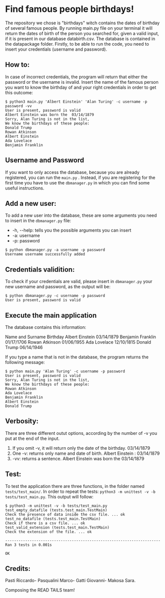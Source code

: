 # Find famous people birthdays!
The repository we chose is "birthdays" witch contains the dates of birthday of several famous people.
By running main.py file on your terminal it will return the dates of birth of the person you searched for, given a valid input, if it is present in our database databirth.csv. The database is contained in the datapackage folder.
Firstly, to be able to run the code, you need to insert your credentials (username and password).

## How to:
In case of incorrect credentials, the program will return that either the password or the username is invalid.
Insert the name of the famous person you want to know the birthday of and your right credentials in order to get this outcome:
```
$ python3 main.py 'Albert Einstein' 'Alan Turing' -c username -p password -vv
User is present, password is valid
Albert Einstein was born the  03/14/1879
Sorry, Alan Turing is not in the list, 
We know the birthdays of these people:
Donald Trump
Rowan Atkinson
Albert Einstein
Ada Lovelace
Benjamin Franklin
```

## Username and Password
If you want to only access the database, because you are already registered, you can run the ```main.py``` . Instead, if you are registering for the first time you have to use the ```dbmanager.py``` in which you can find some useful instructions.

## Add a new user:
To add a new user into the database, these are some arguments you need to insert in the ```dbmanager.py``` file:
* -h, --help: tells you the possible arguments you can insert
* -a: username
* -p: password

```
$ python dbmanager.py -a username -p password
Username username successfully added
```

## Credentials validition:
To check if your credentials are valid, please insert in ```dbmanager.py``` your new username and password, as the output will be:
```
$ python dbmanager.py -c username -p password
User is present, password is valid
```

## Execute the main application

The database contains this information:

Name and Surname	Birthday
Albert Einstein	03/14/1879
Benjamin Franklin	01/17/1706
Rowan Atkinson	01/06/1955
Ada Lovelace	12/10/1815
Donald Trump	06/14/1946

If you type a name that is not in the database, the program returns the following message:

```
$ python main.py 'Alan Turing' -c username -p password
User is present, password is valid
Sorry, Alan Turing is not in the list, 
We know the birthdays of these people:
Rowan Atkinson
Ada Lovelace
Benjamin Franklin
Albert Einstein
Donald Trump
```
## Verbosity:
There are three different outut options, according by the number of -v you put at the end of the input.

1) If you omit -v, it will return only the date of the birthday. 03/14/1879
2) One -v: returns only name and date of birth. Albert Einstein : 03/14/1879
3) -vv: returns a sentence. Albert Einstein was born the 03/14/1879

## Test:
To test the application there are three functions, in the folder named ```tests/test_main/```. In order to repeat the tests: ```python3 -m unittest -v -b tests/test_main.py```. This output will follow: 

```
$ python3 -m unittest -v -b tests/test_main.py
test_empty_datafile (tests.test_main.TestMain)
Check the presence of data inside the csv file. ... ok
test_no_datafile (tests.test_main.TestMain)
Check if there is a csv file. ... ok
test_valid_extension (tests.test_main.TestMain)
Check the extension of the file. ... ok

----------------------------------------------------------------------
Ran 3 tests in 0.001s

OK
```

## Credits:
Pasti Riccardo-
Pasqualini Marco-
Gatti Giovanni-
Makosa Sara.

Composing the READ TAILS team!

